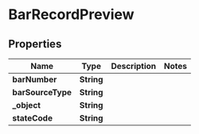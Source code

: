 

# BarRecordPreview


## Properties

| Name | Type | Description | Notes |
|------------ | ------------- | ------------- | -------------|
|**barNumber** | **String** |  |  |
|**barSourceType** | **String** |  |  |
|**_object** | **String** |  |  |
|**stateCode** | **String** |  |  |



